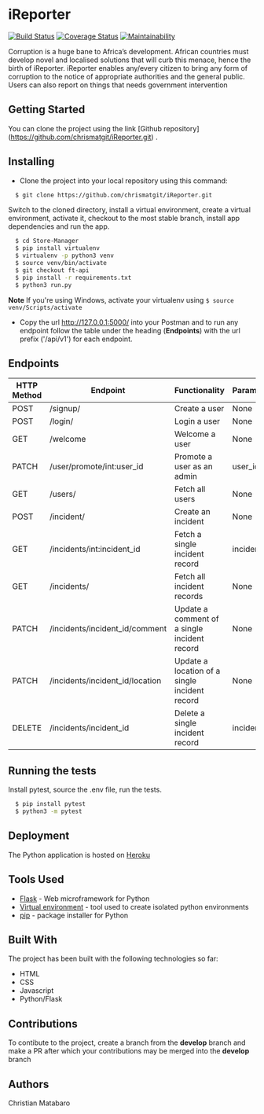 # iReporter


[![Build Status](https://travis-ci.org/chrismatgit/iReporter.svg?branch=tests)](https://travis-ci.org/chrismatgit/iReporter)				[![Coverage Status](https://coveralls.io/repos/github/chrismatgit/iReporter/badge.svg?branch=tests)](https://coveralls.io/github/chrismatgit/iReporter?branch=tests)				[![Maintainability](https://api.codeclimate.com/v1/badges/4675be29a4b16b20c98d/maintainability)](https://codeclimate.com/github/chrismatgit/iReporter/maintainability)



Corruption is a huge bane to Africa’s development. African countries must develop novel and localised solutions that will curb this menace, hence the birth of iReporter. iReporter enables any/every citizen to bring any form of corruption to the notice of appropriate authorities and the general public. Users can also report on things that needs government intervention


## Getting Started

You can clone the project using the link [Github repository] (https://github.com/chrismatgit/iReporter.git) .

<!-- ## Prerequisites

The UI pages do not need much to be viewed as any web browser can view them from [this site](https://) as long as they have internet access. Please note that the UI is static at the moment as work is underway to connect the back-end to it. -->

## Installing

* Clone the project into your local repository using this command:

```sh
  $ git clone https://github.com/chrismatgit/iReporter.git
  ```
  Switch to the cloned directory, install a virtual environment, create a virtual environment, activate it, checkout to the most stable branch, install app dependencies and run the app.
  ```sh
    $ cd Store-Manager
    $ pip install virtualenv
    $ virtualenv -p python3 venv
    $ source venv/bin/activate
    $ git checkout ft-api
    $ pip install -r requirements.txt
    $ python3 run.py
 ```

**Note** If you're using Windows, activate your virtualenv using `` $ source venv/Scripts/activate ``
* Copy the url http://127.0.0.1:5000/ into your Postman and to run any endpoint follow the table under the heading (**Endpoints**) with the url prefix ('/api/v1') for each endpoint.

## Endpoints
HTTP Method | Endpoint | Functionality | Parameters | Protected
----------- | -------- | ------------- | ---------- | ---------
POST | /signup/ | Create a user | None | False
POST | /login/ | Login a user | None | False
GET | /welcome | Welcome a user | None | True
PATCH | /user/promote/int:user_id | Promote a user as an admin| user_id | False
GET | /users/ | Fetch all users | None | False
POST | /incident/ | Create an incident | None | False
GET | /incidents/int:incident_id | Fetch a single incident record | incident_id | False
GET | /incidents/| Fetch all incident records | None | False
PATCH | /incidents/incident_id/comment| Update a comment of a single incident record | None | False
PATCH | /incidents/incident_id/location| Update a location of a single incident record | None | False
DELETE | /incidents/incident_id| Delete a single incident record | incident_id | False


## Running the tests

Install pytest, source the .env file, run the tests.
```sh
  $ pip install pytest
  $ python3 -m pytest
  ```
## Deployment

The Python application is hosted on [Heroku](https://irepoter.herokuapp.com/api/v1/)


## Tools Used

* [Flask](http://flask.pocoo.org/) - Web microframework for Python
* [Virtual environment](https://virtualenv.pypa.io/en/stable/) - tool used to create isolated python environments
* [pip](https://pip.pypa.io/en/stable/) - package installer for Python

## Built With

The project has been built with the following technologies so far:

* HTML
* CSS
* Javascript
* Python/Flask

## Contributions

To contibute to the project, create a branch from the **develop** branch and make a PR after which your contributions may be merged into the **develop** branch

## Authors

Christian Matabaro
